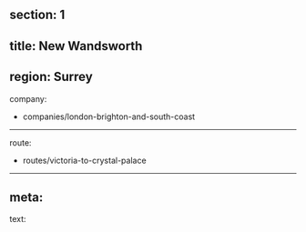 section: 1
----
title: New Wandsworth
----
region: Surrey
----
company:
- companies/london-brighton-and-south-coast
----
route:
- routes/victoria-to-crystal-palace
----
meta:
----
text: